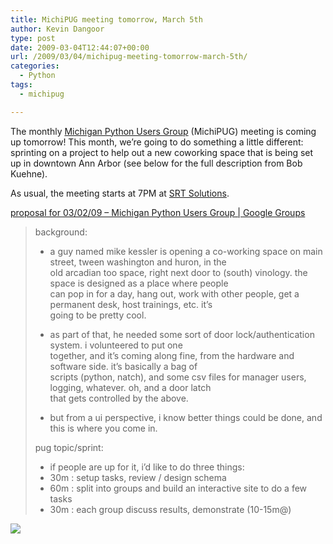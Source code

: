 ```yaml
---
title: MichiPUG meeting tomorrow, March 5th
author: Kevin Dangoor
type: post
date: 2009-03-04T12:44:07+00:00
url: /2009/03/04/michipug-meeting-tomorrow-march-5th/
categories:
  - Python
tags:
  - michipug

---
```

The monthly [Michigan Python Users Group][1] (MichiPUG) meeting is coming up tomorrow! This month, we&#8217;re going to do something a little different: sprinting on a project to help out a new coworking space that is being set up in downtown Ann Arbor (see below for the full description from Bob Kuehne).

As usual, the meeting starts at 7PM at [SRT Solutions][2].

[proposal for 03/02/09 &#8211; Michigan Python Users Group | Google Groups][3]

> background:
> 
> * a guy named mike kessler is opening a co-working space on main   
> street, tween washington and huron, in the     
> old arcadian too space, right next door to (south) vinology. the   
> space is designed as a place where people     
> can pop in for a day, hang out, work with other people, get a   
> permanent desk, host trainings, etc. it&#8217;s     
> going to be pretty cool.
> 
> * as part of that, he needed some sort of door lock/authentication   
> system. i volunteered to put one     
> together, and it&#8217;s coming along fine, from the hardware and   
> software side. it&#8217;s basically a bag of     
> scripts (python, natch), and some csv files for manager users,   
> logging, whatever. oh, and a door latch     
> that gets controlled by the above.
> 
> * but from a ui perspective, i know better things could be done, and   
> this is where you come in.
> 
> pug topic/sprint:
> 
> * if people are up for it, i&#8217;d like to do three things:  
> * 30m : setup tasks, review / design schema  
> * 60m : split into groups and build an interactive site to do a few   
> tasks  
> * 30m : each group discuss results, demonstrate (10-15m@) 

<div class="zemanta-pixie">
  <img class="zemanta-pixie-img" src="http://img.zemanta.com/pixy.gif?x-id=898ba881-9b89-4b2a-9716-b229dd7cdda1" />
</div>

 [1]: http://groups.google.com/group/michipug/web/index-2
 [2]: http://groups.google.com/group/michipug/web/SRT%20Solutions
 [3]: http://groups.google.com/group/michipug/browse_thread/thread/6394cacc6e885713